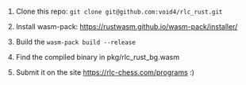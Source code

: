 1. Clone this repo: `git clone git@github.com:void4/rlc_rust.git`

2. Install wasm-pack: https://rustwasm.github.io/wasm-pack/installer/

3. Build the `wasm-pack build --release`

4. Find the compiled binary in pkg/rlc_rust_bg.wasm

5. Submit it on the site https://rlc-chess.com/programs :)
